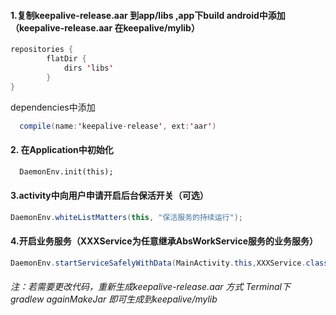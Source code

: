 #### 1.复制keepalive-release.aar 到app/libs ,app下build android中添加（keepalive-release.aar 在keepalive/mylib）

~~~java
repositories {
        flatDir {
            dirs 'libs'
        }
}
~~~

dependencies中添加

~~~java
  compile(name:'keepalive-release', ext:'aar')
~~~

#### 2. 在Application中初始化

~~~xml
  DaemonEnv.init(this);
~~~



#### 3.activity中向用户申请开启后台保活开关（可选）

~~~java
DaemonEnv.whiteListMatters(this, "保活服务的持续运行");
~~~



#### 4.开启业务服务（XXXService为任意继承AbsWorkService服务的业务服务）

~~~java
DaemonEnv.startServiceSafelyWithData(MainActivity.this,XXXService.class);
~~~



###### 注：若需要更改代码，重新生成keepalive-release.aar 方式 Terminal下 gradlew againMakeJar 即可生成到keepalive/mylib

 

 